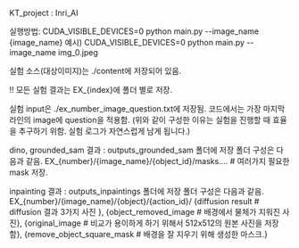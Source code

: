 KT_project : Inri_AI

실행방법: 
CUDA_VISIBLE_DEVICES=0 python main.py --image_name {image_name}
예시) CUDA_VISIBLE_DEVICES=0 python main.py --image_name img_0.jpeg


실험 소스(대상이미지)는 ./content에 저장되어 있음.

!! 모든 실험 결과는 EX_{index}에 폴더 별로 저장. 

실험 input은 ./ex_number_image_question.txt에 저장됨. 코드에서는 가장 마지막 라인의 image에 question을 적용함. 
(위와 같이 구성한 이유는 실험을 진행할 때 효율을 추구하기 위함. 실험 로그가 자연스럽게 남게 됩니다.)

dino, grounded_sam 결과 : outputs_grounded_sam 폴더에 저장
  폴더 구성은 다음과 같음. 
  EX_{number}/{image_name}/{object_id}/masks.... # 여러가지 필요한 mask 저장.

inpainting 결과 : outputs_inpaintings 폴더에 저장
  폴더 구성은 다음과 같음.
  EX_{number}/{image_name}/{object}/{action_id}/
    {diffusion result # diffusion 결과 3가지 사진 },
    {object_removed_image # 배경에서 물체가 지워진 사진},
    {original_image # 비교가 용이하게 하기 위해서 512x512의 원본 사진을 저장함},
    {remove_object_square_mask # 배경을 잘 지우기 위해 생성한 마스크.}
